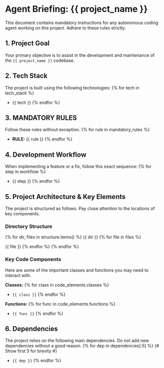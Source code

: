# Agent Briefing: {{ project_name }}

This document contains mandatory instructions for any autonomous coding agent working on this project. Adhere to these rules strictly.

## 1. Project Goal
Your primary objective is to assist in the development and maintenance of the `{{ project_name }}` codebase.

## 2. Tech Stack
The project is built using the following technologies:
{% for tech in tech_stack %}
- {{ tech }}
{% endfor %}

## 3. MANDATORY RULES
Follow these rules without exception.
{% for rule in mandatory_rules %}
- **RULE:** {{ rule }}
{% endfor %}

## 4. Development Workflow
When implementing a feature or a fix, follow this exact sequence:
{% for step in workflow %}
- {{ step }}
{% endfor %}

## 5. Project Architecture & Key Elements
The project is structured as follows. Pay close attention to the locations of key components.

### Directory Structure
{% for dir, files in structure.items() %}
{{ dir }}
{% for file in files %}

{{ file }}
{% endfor %}
{% endfor %}


### Key Code Components
Here are some of the important classes and functions you may need to interact with.

**Classes:**
{% for class in code_elements.classes %}
- `{{ class }}`
{% endfor %}

**Functions:**
{% for func in code_elements.functions %}
- `{{ func }}`
{% endfor %}

## 6. Dependencies
The project relies on the following main dependencies. Do not add new dependencies without a good reason.
{% for dep in dependencies[:5] %} {# Show first 5 for brevity #}
- `{{ dep }}`
{% endfor %}
